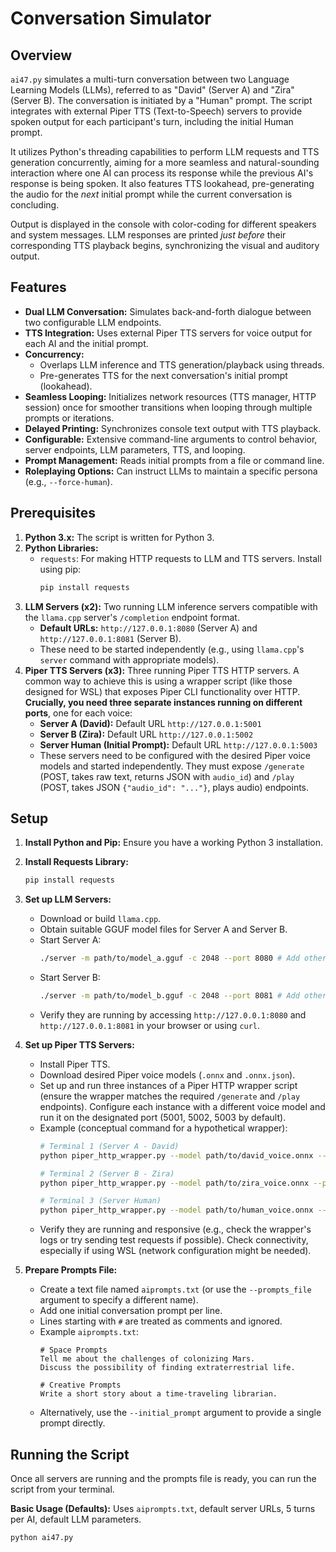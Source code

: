       
# Conversation Simulator

## Overview

`ai47.py` simulates a multi-turn conversation between two Language Learning Models (LLMs), referred to as "David" (Server A) and "Zira" (Server B). The conversation is initiated by a "Human" prompt. The script integrates with external Piper TTS (Text-to-Speech) servers to provide spoken output for each participant's turn, including the initial Human prompt.

It utilizes Python's threading capabilities to perform LLM requests and TTS generation concurrently, aiming for a more seamless and natural-sounding interaction where one AI can process its response while the previous AI's response is being spoken. It also features TTS lookahead, pre-generating the audio for the *next* initial prompt while the current conversation is concluding.

Output is displayed in the console with color-coding for different speakers and system messages. LLM responses are printed *just before* their corresponding TTS playback begins, synchronizing the visual and auditory output.

## Features

*   **Dual LLM Conversation:** Simulates back-and-forth dialogue between two configurable LLM endpoints.
*   **TTS Integration:** Uses external Piper TTS servers for voice output for each AI and the initial prompt.
*   **Concurrency:**
    *   Overlaps LLM inference and TTS generation/playback using threads.
    *   Pre-generates TTS for the next conversation's initial prompt (lookahead).
*   **Seamless Looping:** Initializes network resources (TTS manager, HTTP session) once for smoother transitions when looping through multiple prompts or iterations.
*   **Delayed Printing:** Synchronizes console text output with TTS playback.
*   **Configurable:** Extensive command-line arguments to control behavior, server endpoints, LLM parameters, TTS, and looping.
*   **Prompt Management:** Reads initial prompts from a file or command line.
*   **Roleplaying Options:** Can instruct LLMs to maintain a specific persona (e.g., `--force-human`).

## Prerequisites

1.  **Python 3.x:** The script is written for Python 3.
2.  **Python Libraries:**
    *   `requests`: For making HTTP requests to LLM and TTS servers. Install using pip:
        ```bash
        pip install requests
        ```
3.  **LLM Servers (x2):** Two running LLM inference servers compatible with the `llama.cpp` server's `/completion` endpoint format.
    *   **Default URLs:** `http://127.0.0.1:8080` (Server A) and `http://127.0.0.1:8081` (Server B).
    *   These need to be started independently (e.g., using `llama.cpp`'s `server` command with appropriate models).
4.  **Piper TTS Servers (x3):** Three running Piper TTS HTTP servers. A common way to achieve this is using a wrapper script (like those designed for WSL) that exposes Piper CLI functionality over HTTP. **Crucially, you need three separate instances running on different ports**, one for each voice:
    *   **Server A (David):** Default URL `http://127.0.0.1:5001`
    *   **Server B (Zira):** Default URL `http://127.0.0.1:5002`
    *   **Server Human (Initial Prompt):** Default URL `http://127.0.0.1:5003`
    *   These servers need to be configured with the desired Piper voice models and started independently. They must expose `/generate` (POST, takes raw text, returns JSON with `audio_id`) and `/play` (POST, takes JSON `{"audio_id": "..."}`, plays audio) endpoints.

## Setup

1.  **Install Python and Pip:** Ensure you have a working Python 3 installation.
2.  **Install Requests Library:**
    ```bash
    pip install requests
    ```
3.  **Set up LLM Servers:**
    *   Download or build `llama.cpp`.
    *   Obtain suitable GGUF model files for Server A and Server B.
    *   Start Server A:
        ```bash
        ./server -m path/to/model_a.gguf -c 2048 --port 8080 # Add other options as needed
        ```
    *   Start Server B:
        ```bash
        ./server -m path/to/model_b.gguf -c 2048 --port 8081 # Add other options as needed
        ```
    *   Verify they are running by accessing `http://127.0.0.1:8080` and `http://127.0.0.1:8081` in your browser or using `curl`.
4.  **Set up Piper TTS Servers:**
    *   Install Piper TTS.
    *   Download desired Piper voice models (`.onnx` and `.onnx.json`).
    *   Set up and run three instances of a Piper HTTP wrapper script (ensure the wrapper matches the required `/generate` and `/play` endpoints). Configure each instance with a different voice model and run it on the designated port (5001, 5002, 5003 by default).
    *   Example (conceptual command for a hypothetical wrapper):
        ```bash
        # Terminal 1 (Server A - David)
        python piper_http_wrapper.py --model path/to/david_voice.onnx --port 5001

        # Terminal 2 (Server B - Zira)
        python piper_http_wrapper.py --model path/to/zira_voice.onnx --port 5002

        # Terminal 3 (Server Human)
        python piper_http_wrapper.py --model path/to/human_voice.onnx --port 5003
        ```
    *   Verify they are running and responsive (e.g., check the wrapper's logs or try sending test requests if possible). Check connectivity, especially if using WSL (network configuration might be needed).

5.  **Prepare Prompts File:**
    *   Create a text file named `aiprompts.txt` (or use the `--prompts_file` argument to specify a different name).
    *   Add one initial conversation prompt per line.
    *   Lines starting with `#` are treated as comments and ignored.
    *   Example `aiprompts.txt`:
        ```
        # Space Prompts
        Tell me about the challenges of colonizing Mars.
        Discuss the possibility of finding extraterrestrial life.

        # Creative Prompts
        Write a short story about a time-traveling librarian.
        ```
    *   Alternatively, use the `--initial_prompt` argument to provide a single prompt directly.

## Running the Script

Once all servers are running and the prompts file is ready, you can run the script from your terminal.

**Basic Usage (Defaults):**
Uses `aiprompts.txt`, default server URLs, 5 turns per AI, default LLM parameters.

```bash
python ai47.py

    
